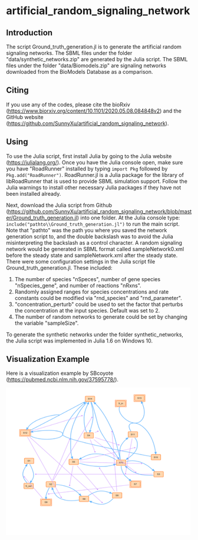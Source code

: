 # artificial_random_signaling_network

## Introduction

The script Ground_truth_generation.jl is to generate the artificial random signaling networks. The SBML files under the folder "data/synthetic_networks.zip" are generated by the Julia script. The SBML files under the folder "data/Biomodels.zip" are signaling networks downloaded from the BioModels Database as a comparison. 

## Citing

If you use any of the codes, please cite the bioRxiv (https://www.biorxiv.org/content/10.1101/2020.05.08.084848v2) and the GitHub website (https://github.com/SunnyXu/artificial_random_signaling_network).

## Using

To use the Julia script, first install Julia by going to the Julia website (https://julialang.org/). Once you have the Julia console open, make sure you have "RoadRunner" installed by typing `import Pkg` followed by `Pkg.add("RoadRunner")`. RoadRunner.jl is a Julia package for the library of libRoadRunner that is used to provide SBML simulation support. Follow the Julia warnings to install other necessary Julia packages if they have not been installed already.

Next, download the Julia script from Github (https://github.com/SunnyXu/artificial_random_signaling_network/blob/master/Ground_truth_generation.jl) into one folder. At the Julia console type:
`include("pathto\\Ground_truth_generation.jl")`
to run the main script. Note that "pathto" was the path you where you saved the network generation script to, and the double backslash was to avoid the Julia misinterpreting the backslash as a control character. A random signaling network would be generated in SBML format called sampleNetwork0.xml before the steady state and sampleNetwork.xml after the steady state. There were some configuration settings in the Julia script file Ground_truth_generation.jl. These included:

1) The number of species "nSpeces", number of gene species "nSpecies_gene", and number of reactions "nRxns". 
2) Randomly assigned ranges for species concentrations and rate constants could be modified via "rnd_species" and "rnd_parameter".
3) "concentration_perturb" could be used to set the factor that perturbs the concentration at the input species. Default was set to 2.
4) The number of random networks to generate could be set by changing the variable "sampleSize". 

To generate the synthetic networks under the folder synthetic_networks, the Julia script was implemented in Julia 1.6 on Windows 10. 

## Visualization Example

Here is a visualization example by SBcoyote (https://pubmed.ncbi.nlm.nih.gov/37595778/).

<img src="https://raw.githubusercontent.com/SunnyXu/artificial_random_signaling_network/master/visualization_examples/visualization_example.png" width="500" height="400">


